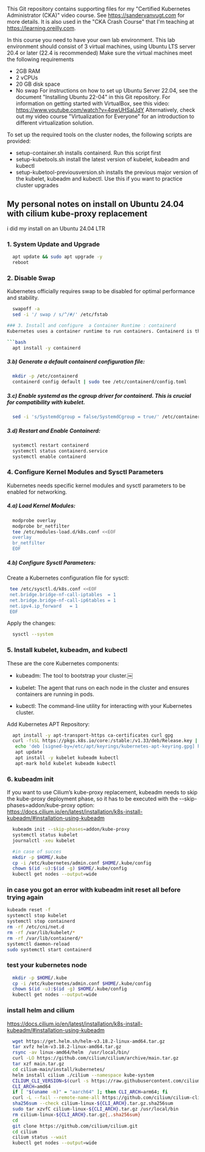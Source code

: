 This Git repository contains supporting files for my "Certified Kubernetes Administrator (CKA)" video course. See https://sandervanvugt.com for more details. It is also used in the "CKA Crash Course" that I'm teaching at https://learning.oreilly.com. 

In this course you need to have your own lab environment. This lab environment should consist of 3 virtual machines, using Ubuntu LTS server 20.4 or later (22.4 is recommended)
Make sure the virtual machines meet the following requirements
*	2GB RAM
*	2 vCPUs
*	20 GB disk space
*	No swap
For instructions on how to set up Ubuntu Server 22.04, see the document "Installing Ubuntu 22-04" in this Git repository.
For information on getting started with VirtualBox, see this video: https://www.youtube.com/watch?v=4qwUHSaIJdY
Alternatively, check out my video course "Virtualization for Everyone" for an introduction to different virtualization solution. 

To set up the required tools on the cluster nodes, the following scripts are provided:
*	setup-container.sh installs containerd. Run this script first
*	setup-kubetools.sh install the latest version of kubelet, kubeadm and kubectl
*	setup-kubetool-previousversion.sh installs the previous major version of the kubelet, kubeadm and kubectl. Use this if you want to practice cluster upgrades

## My personal notes on install on Ubuntu 24.04 with cilium kube-proxy replacement

i did my install on an Ubuntu 24.04 LTR

### 1. System Update and Upgrade

```bash
  apt update && sudo apt upgrade -y
  reboot
```
  
### 2. Disable Swap
Kubernetes officially requires swap to be disabled for optimal performance and stability.

```bash
  swapoff -a
  sed -i '/ swap / s/^/#/' /etc/fstab

### 3. Install and configure  a Container Runtime : containerd
Kubernetes uses a container runtime to run containers. Containerd is the recommended runtime.

```bash  
  apt install -y containerd
```

##### 3.b) Generate a default containerd configuration file:

```bash
  mkdir -p /etc/containerd
  containerd config default | sudo tee /etc/containerd/config.toml
```
##### 3.c) Enable systemd as the cgroup driver for containerd. This is crucial for compatibility with kubelet.
```bash
  sed -i 's/SystemdCgroup = false/SystemdCgroup = true/' /etc/containerd/config.toml
```
##### 3.d) Restart and Enable Containerd:
```bash
  systemctl restart containerd
  systemctl status containerd.service 
  systemctl enable containerd
```
### 4. Configure Kernel Modules and Sysctl Parameters  
Kubernetes needs specific kernel modules and sysctl parameters to be enabled for networking.

##### 4.a) Load Kernel Modules:
```bash  
  modprobe overlay
  modprobe br_netfilter
  tee /etc/modules-load.d/k8s.conf <<EOF
  overlay
  br_netfilter
  EOF
```  
##### 4.b) Configure Sysctl Parameters:
Create a Kubernetes configuration file for sysctl:
 ```bash 
  tee /etc/sysctl.d/k8s.conf <<EOF
  net.bridge.bridge-nf-call-iptables  = 1
  net.bridge.bridge-nf-call-ip6tables = 1
  net.ipv4.ip_forward   = 1
  EOF
```
Apply the changes:
```bash
  sysctl --system
```
### 5. Install kubelet, kubeadm, and kubectl
These are the core Kubernetes components:

 + kubeadm: The tool to bootstrap your cluster.￼

 + kubelet: The agent that runs on each node in the cluster and ensures containers are running in pods.

 + kubectl: The command-line utility for interacting with your Kubernetes cluster.

Add Kubernetes APT Repository:
```bash
  apt install -y apt-transport-https ca-certificates curl gpg
  curl -fsSL https://pkgs.k8s.io/core:/stable:/v1.33/deb/Release.key | sudo gpg --dearmor -o /etc/apt/keyrings/kubernetes-apt-keyring.gpg
   echo 'deb [signed-by=/etc/apt/keyrings/kubernetes-apt-keyring.gpg] https://pkgs.k8s.io/core:/stable:/v1.33/deb/  /' | sudo tee /etc/apt/sources.list.d/kubernetes.list
   apt update 
   apt install -y kubelet kubeadm kubectl
   apt-mark hold kubelet kubeadm kubectl
```
### 6. kubeadm init 
If you want to use Cilium’s kube-proxy replacement, kubeadm needs to skip the kube-proxy deployment phase, so it has to be executed with the --skip-phases=addon/kube-proxy option:
https://docs.cilium.io/en/latest/installation/k8s-install-kubeadm/#installation-using-kubeadm
```bash
  kubeadm init --skip-phases=addon/kube-proxy
  systemctl status kubelet
  journalctl -xeu kubelet

  #in case of succes
  mkdir -p $HOME/.kube
  cp -i /etc/kubernetes/admin.conf $HOME/.kube/config
  chown $(id -u):$(id -g) $HOME/.kube/config
  kubectl get nodes --output=wide

```

### in case you got an error with kubeadm init reset all before trying again
```bash
kubeadm reset -f
systemctl stop kubelet
systemctl stop containerd
rm -rf /etc/cni/net.d
rm -rf /var/lib/kubelet/*
rm -rf /var/lib/containerd/*
systemctl daemon-reload
sudo systemctl start containerd
```

### test your kubernetes node
```bash
  mkdir -p $HOME/.kube
  cp -i /etc/kubernetes/admin.conf $HOME/.kube/config
  chown $(id -u):$(id -g) $HOME/.kube/config
  kubectl get nodes --output=wide
```

### install helm and cilium

https://docs.cilium.io/en/latest/installation/k8s-install-kubeadm/#installation-using-kubeadm

```bash
  wget https://get.helm.sh/helm-v3.18.2-linux-amd64.tar.gz
  tar xvfz helm-v3.18.2-linux-amd64.tar.gz 
  rsync -av linux-amd64/helm  /usr/local/bin/
  curl -LO https://github.com/cilium/cilium/archive/main.tar.gz
  tar xzf main.tar.gz
  cd cilium-main/install/kubernetes/
  helm install cilium ./cilium --namespace kube-system
  CILIUM_CLI_VERSION=$(curl -s https://raw.githubusercontent.com/cilium/cilium-cli/main/stable.txt)
  CLI_ARCH=amd64
  if [ "$(uname -m)" = "aarch64" ]; then CLI_ARCH=arm64; fi
  curl -L --fail --remote-name-all https://github.com/cilium/cilium-cli/releases/download/${CILIUM_CLI_VERSION}/cilium-linux-${CLI_ARCH}.tar.gz{,.sha256sum}
  sha256sum --check cilium-linux-${CLI_ARCH}.tar.gz.sha256sum
  sudo tar xzvfC cilium-linux-${CLI_ARCH}.tar.gz /usr/local/bin
  rm cilium-linux-${CLI_ARCH}.tar.gz{,.sha256sum}
  cd
  git clone https://github.com/cilium/cilium.git
  cd cilium
  cilium status --wait
  kubectl get nodes --output=wide
```


